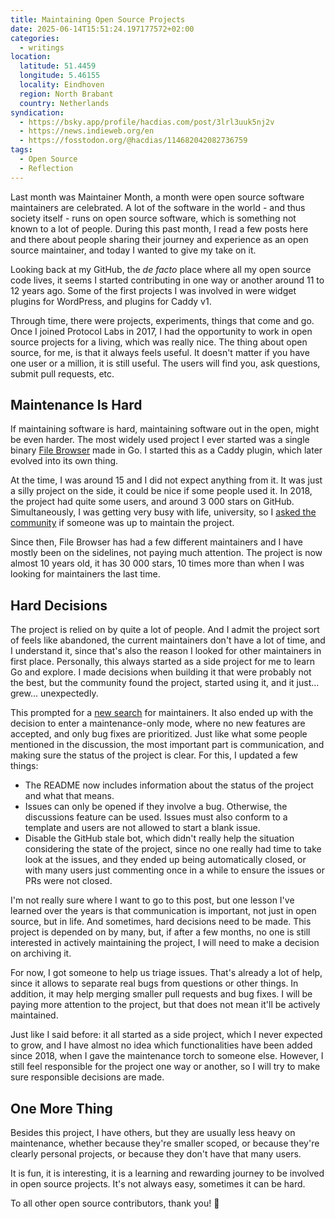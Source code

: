 ```yaml
---
title: Maintaining Open Source Projects
date: 2025-06-14T15:51:24.197177572+02:00
categories:
  - writings
location:
  latitude: 51.4459
  longitude: 5.46155
  locality: Eindhoven
  region: North Brabant
  country: Netherlands
syndication:
  - https://bsky.app/profile/hacdias.com/post/3lrl3uuk5nj2v
  - https://news.indieweb.org/en
  - https://fosstodon.org/@hacdias/114682042082736759
tags:
  - Open Source
  - Reflection
---
```


Last month was Maintainer Month, a month were open source software maintainers are celebrated. A lot of the software in the world - and thus society itself - runs on open source software, which is something not known to a lot of people. During this past month, I read a few posts here and there about people sharing their journey and experience as an open source maintainer, and today I wanted to give my take on it.

<!--more-->

Looking back at my GitHub, the *de facto* place where all my open source code lives, it seems I started contributing in one way or another around 11 to 12 years ago. Some of the first projects I was involved in were widget plugins for WordPress, and plugins for Caddy v1.

Through time, there were projects, experiments, things that come and go. Once I joined Protocol Labs in 2017, I had the opportunity to work in open source projects for a living, which was really nice. The thing about open source, for me, is that it always feels useful. It doesn't matter if you have one user or a million, it is still useful. The users will find you, ask questions, submit pull requests, etc.

## Maintenance Is Hard

If maintaining software is hard, maintaining software out in the open, might be even harder. The most widely used project I ever started was a single binary [File Browser](https://github.com/filebrowser/filebrowser) made in Go. I started this as a Caddy plugin, which later evolved into its own thing.

At the time, I was around 15 and I did not expect anything from it. It was just a silly project on the side, it could be nice if some people used it. In 2018, the project had quite some users, and around 3 000 stars on GitHub. Simultaneously, I was getting very busy with life, university, so I [asked the community](https://github.com/filebrowser/filebrowser/issues/532) if someone was up to maintain the project.

Since then, File Browser has had a few different maintainers and I have mostly been on the sidelines, not paying much attention. The project is now almost 10 years old, it has 30 000 stars, 10 times more than when I was looking for maintainers the last time.

## Hard Decisions

The project is relied on by quite a lot of people. And I admit the project sort of feels like abandoned, the current maintainers don't have a lot of time, and I understand it, since that's also the reason I looked for other maintainers in first place. Personally, this always started as a side project for me to learn Go and explore. I made decisions when building it that were probably not the best, but the community found the project, started using it, and it just... grew... unexpectedly.

This prompted for a [new search](https://github.com/filebrowser/filebrowser/discussions/4906) for maintainers. It also ended up with the decision to enter a maintenance-only mode, where no new features are accepted, and only bug fixes are prioritized. Just like what some people mentioned in the discussion, the most important part is communication, and making sure the status of the project is clear. For this, I updated a few things:

- The README now includes information about the status of the project and what that means.
- Issues can only be opened if they involve a bug. Otherwise, the discussions feature can be used. Issues must also conform to a template and users are not allowed to start a blank issue.
- Disable the GitHub stale bot, which didn't really help the situation considering the state of the project, since no one really had time to take look at the issues, and they ended up being automatically closed, or with many users just commenting once in a while to ensure the issues or PRs were not closed.

I'm not really sure where I want to go to this post, but one lesson I've learned over the years is that communication is important, not just in open source, but in life. And sometimes, hard decisions need to be made. This project is depended on by many, but, if after a few months, no one is still interested in actively maintaining the project, I will need to make a decision on archiving it.

For now, I got someone to help us triage issues. That's already a lot of help, since it allows to separate real bugs from questions or other things. In addition, it may help merging smaller pull requests and bug fixes. I will be paying more attention to the project, but that does not mean it'll be actively maintained.

Just like I said before: it all started as a side project, which I never expected to grow, and I have almost no idea which functionalities have been added since 2018, when I gave the maintenance torch to someone else. However, I still feel responsible for the project one way or another, so I will try to make sure responsible decisions are made.

## One More Thing

Besides this project, I have others, but they are usually less heavy on maintenance, whether because they're smaller scoped, or because they're clearly personal projects, or because they don't have that many users.

It is fun, it is interesting, it is a learning and rewarding journey to be involved in open source projects. It's not always easy, sometimes it can be hard.

To all other open source contributors, thank you! 🙏
